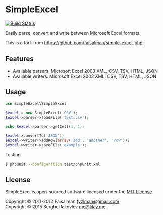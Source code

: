 # SimpleExcel

[![Build Status](https://travis-ci.org/sergeyklay/simple-excel-php.png?branch=master)](https://travis-ci.org/sergeyklay/simple-excel-php)

Easily parse, convert and write between Microsoft Excel formats.

This is a fork from https://github.com/faisalman/simple-excel-php.

## Features

* Available parsers: Microsoft Excel 2003 XML, CSV, TSV, HTML, JSON
* Available writers: Microsoft Excel 2003 XML, CSV, TSV, HTML, JSON

## Usage

```php
use SimpleExcel\SimpleExcel

$excel = new SimpleExcel('CSV');
$excel->parser->loadFile('test.csv');

echo $excel->parser->getCell(1, 1);

$excel->convertTo('JSON');
$excel->writer->addRow(array('add', 'another', 'row'));
$excel->writer->saveFile('example');
```

Testing

```sh
$ phpunit --configuration test/phpunit.xml
```

## License

SimpleExcel is open-sourced software licensed under the [MIT License](LICENSE.md).

Copyright © 2011-2012 Faisalman <fyzlman@gmail.com><br>Copyright © 2015 Serghei Iakovlev <me@klay.me>
